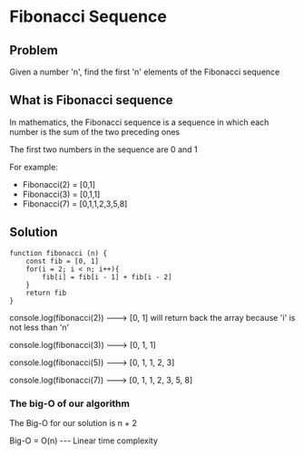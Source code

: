 # Fibonacci Sequence

## Problem

Given a number 'n', find the first 'n' elements of the Fibonacci sequence

## What is Fibonacci sequence

In mathematics, the Fibonacci sequence is a sequence in which each number is the sum of the two preceding ones

The first two numbers in the sequence are 0 and 1

For example:

- Fibonacci(2) = [0,1]
- Fibonacci(3) = [0,1,1]
- Fibonacci(7) = [0,1,1,2,3,5,8]

## Solution

```
function fibonacci (n) {
    const fib = [0, 1]
    for(i = 2; i < n; i++){
        fib[i] = fib[i - 1] + fib[i - 2]
    }
    return fib
}
```

console.log(fibonacci(2)) ---> [0, 1] will return back the array because 'i' is not less than 'n'

console.log(fibonacci(3)) ---> [0, 1, 1]

console.log(fibonacci(5)) ---> [0, 1, 1, 2, 3]

console.log(fibonacci(7)) ---> [0, 1, 1, 2, 3, 5, 8]

### The big-O of our algorithm

The Big-O for our solution is n + 2

Big-O = O(n) --- Linear time complexity
